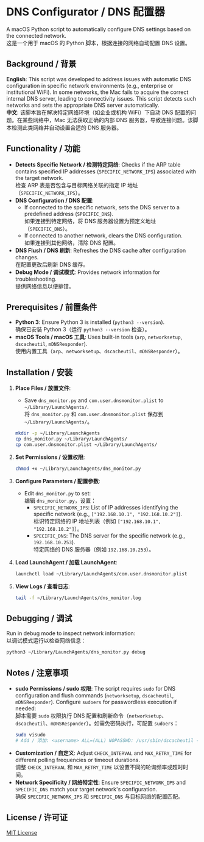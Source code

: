 # DNS Configurator / DNS 配置器

A macOS Python script to automatically configure DNS settings based on the connected network.  
这是一个用于 macOS 的 Python 脚本，根据连接的网络自动配置 DNS 设置。

## Background / 背景
**English**: This script was developed to address issues with automatic DNS configuration in specific network environments (e.g., enterprise or institutional WiFi). In some networks, the Mac fails to acquire the correct internal DNS server, leading to connectivity issues. This script detects such networks and sets the appropriate DNS server automatically.  
**中文**: 该脚本旨在解决特定网络环境（如企业或机构 WiFi）下自动 DNS 配置的问题。在某些网络中，Mac 无法获取正确的内部 DNS 服务器，导致连接问题。该脚本检测此类网络并自动设置合适的 DNS 服务器。

## Functionality / 功能
- **Detects Specific Network / 检测特定网络**: Checks if the ARP table contains specified IP addresses (`SPECIFIC_NETWORK_IPS`) associated with the target network.  
  检查 ARP 表是否包含与目标网络关联的指定 IP 地址（`SPECIFIC_NETWORK_IPS`）。
- **DNS Configuration / DNS 配置**:
  - If connected to the specific network, sets the DNS server to a predefined address (`SPECIFIC_DNS`).  
    如果连接到特定网络，将 DNS 服务器设置为预定义地址（`SPECIFIC_DNS`）。
  - If connected to another network, clears the DNS configuration.  
    如果连接到其他网络，清除 DNS 配置。
- **DNS Flush / DNS 刷新**: Refreshes the DNS cache after configuration changes.  
  在配置更改后刷新 DNS 缓存。
- **Debug Mode / 调试模式**: Provides network information for troubleshooting.  
  提供网络信息以便排错。

## Prerequisites / 前置条件
- **Python 3**: Ensure Python 3 is installed (`python3 --version`).  
  确保已安装 Python 3（运行 `python3 --version` 检查）。
- **macOS Tools / macOS 工具**: Uses built-in tools (`arp`, `networksetup`, `dscacheutil`, `mDNSResponder`).  
  使用内置工具（`arp`、`networksetup`、`dscacheutil`、`mDNSResponder`）。

## Installation / 安装
1. **Place Files / 放置文件**:
   - Save `dns_monitor.py` and `com.user.dnsmonitor.plist` to `~/Library/LaunchAgents/`.  
     将 `dns_monitor.py` 和 `com.user.dnsmonitor.plist` 保存到 `~/Library/LaunchAgents/`。
   ```bash
   mkdir -p ~/Library/LaunchAgents
   cp dns_monitor.py ~/Library/LaunchAgents/
   cp com.user.dnsmonitor.plist ~/Library/LaunchAgents/
   ```

2. **Set Permissions / 设置权限**:
   ```bash
   chmod +x ~/Library/LaunchAgents/dns_monitor.py
   ```

3. **Configure Parameters / 配置参数**:
   - Edit `dns_monitor.py` to set:  
     编辑 `dns_monitor.py`，设置：
     - `SPECIFIC_NETWORK_IPS`: List of IP addresses identifying the specific network (e.g., `["192.168.10.1", "192.168.10.2"]`).  
       标识特定网络的 IP 地址列表（例如 `["192.168.10.1", "192.168.10.2"]`）。
     - `SPECIFIC_DNS`: The DNS server for the specific network (e.g., `192.168.10.253`).  
       特定网络的 DNS 服务器（例如 `192.168.10.253`）。

4. **Load LaunchAgent / 加载 LaunchAgent**:
   ```bash
   launchctl load ~/Library/LaunchAgents/com.user.dnsmonitor.plist
   ```

5. **View Logs / 查看日志**:
   ```bash
   tail -f ~/Library/LaunchAgents/dns_monitor.log
   ```

## Debugging / 调试
Run in debug mode to inspect network information:  
以调试模式运行以检查网络信息：
```bash
python3 ~/Library/LaunchAgents/dns_monitor.py debug
```

## Notes / 注意事项
- **sudo Permissions / sudo 权限**: The script requires `sudo` for DNS configuration and flush commands (`networksetup`, `dscacheutil`, `mDNSResponder`). Configure `sudoers` for passwordless execution if needed:  
  脚本需要 `sudo` 权限执行 DNS 配置和刷新命令（`networksetup`、`dscacheutil`、`mDNSResponder`）。如需免密码执行，可配置 `sudoers`：
  ```bash
  sudo visudo
  # Add / 添加: <username> ALL=(ALL) NOPASSWD: /usr/sbin/dscacheutil -flushcache, /usr/bin/killall -HUP mDNSResponder, /usr/sbin/networksetup -setdnsservers Wi-Fi *
  ```
- **Customization / 自定义**: Adjust `CHECK_INTERVAL` and `MAX_RETRY_TIME` for different polling frequencies or timeout durations.  
  调整 `CHECK_INTERVAL` 和 `MAX_RETRY_TIME` 以设置不同的轮询频率或超时时间。
- **Network Specificity / 网络特定性**: Ensure `SPECIFIC_NETWORK_IPS` and `SPECIFIC_DNS` match your target network's configuration.  
  确保 `SPECIFIC_NETWORK_IPS` 和 `SPECIFIC_DNS` 与目标网络的配置匹配。

## License / 许可证
 [MIT License](https://github.com/SlippinDylan/ahaMoment/tree/master/LICENSE.md) 